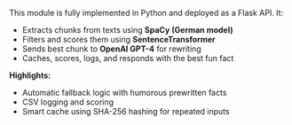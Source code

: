 This module is fully implemented in Python and deployed as a Flask API. It:

* Extracts chunks from texts using **SpaCy (German model)**
* Filters and scores them using **SentenceTransformer**
* Sends best chunk to **OpenAI GPT-4** for rewriting
* Caches, scores, logs, and responds with the best fun fact

**Highlights:**

* Automatic fallback logic with humorous prewritten facts
* CSV logging and scoring
* Smart cache using SHA-256 hashing for repeated inputs